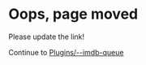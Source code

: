 # Oops, page moved
Please update the link!

Continue to [Plugins/--imdb-queue](/Plugins/--imdb-queue)